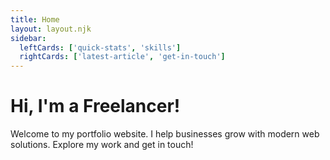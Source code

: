 ```yaml
---
title: Home
layout: layout.njk
sidebar:
  leftCards: ['quick-stats', 'skills']
  rightCards: ['latest-article', 'get-in-touch']
---
```


<div class="text-center">
	<h1 class="text-4xl font-bold mb-4 text-blue-700">Hi, I'm a Freelancer!</h1>
	<p class="text-lg mb-6">Welcome to my portfolio website. I help businesses grow with modern web solutions. Explore my work and get in touch!</p>
</div>
